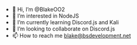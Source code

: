- 👋 Hi, I’m @BlakeOO2
- 👀 I’m interested in NodeJS
- 🌱 I’m currently learning Discord.js and Kali
- 💞️ I’m looking to collaborate on Discord.js
- 📫 How to reach me blake@bsdevelopment.net

<!---
BlakeOO2/BlakeOO2 is a ✨ special ✨ repository because its `README.md` (this file) appears on your GitHub profile.
You can click the Preview link to take a look at your changes.
--->
